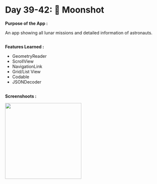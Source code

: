 # Day 39-42:  🚀 Moonshot

**Purpose of the App :**

An app showing all lunar missions and detailed information of astronauts.

##

**Features Learned :**

- GeometryReader 
- ScrollView 
- NavigationLink 
- Grid/List View 
- Codable 
- JSONDecoder

##

**Screenshoots :**

<img src="screenshot/moonshot.gif" width="250"/>

